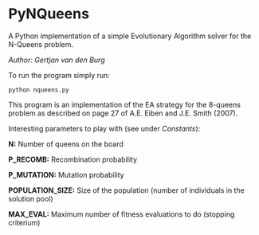 PyNQueens
=========

A Python implementation of a simple Evolutionary Algorithm solver for the 
N-Queens problem.

*Author: Gertjan van den Burg*

To run the program simply run:

    python nqueens.py


This program is an implementation of the EA strategy for the 8-queens problem 
as described on page 27 of A.E. Eiben and J.E. Smith (2007).

Interesting parameters to play with (see under *Constants*):

**N:** Number of queens on the board

**P_RECOMB:** Recombination probability

**P_MUTATION:** Mutation probability

**POPULATION_SIZE:** Size of the population (number of individuals in the 
solution pool)

**MAX_EVAL:** Maximum number of fitness evaluations to do (stopping criterium)
